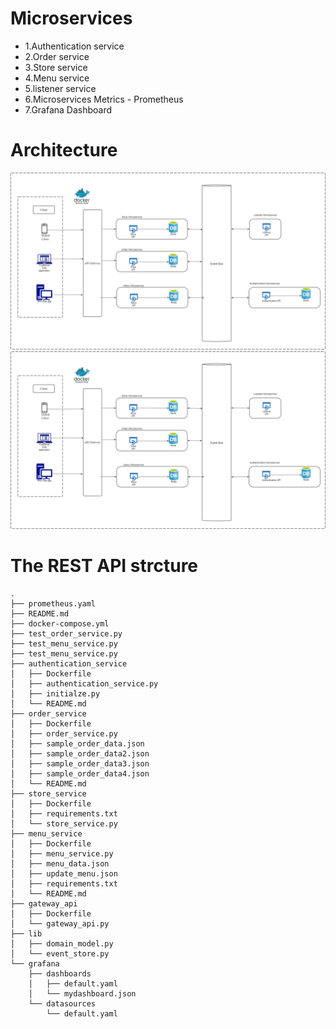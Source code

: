 # Microservices

- 1.Authentication service
- 2.Order service
- 3.Store service
- 4.Menu service
- 5.listener service
- 6.Microservices Metrics - Prometheus
- 7.Grafana Dashboard

# Architecture

![Architecture](./assets/architecture.png)
![Architecture](./assets/architecture.png)

# The REST API strcture
```
.
├── prometheus.yaml
├── README.md
├── docker-compose.yml
├── test_order_service.py
├── test_menu_service.py
├── test_menu_service.py
├── authentication_service
│   ├── Dockerfile
│   ├── authentication_service.py
│   ├── initialze.py
│   └── README.md
├── order_service
│   ├── Dockerfile
│   ├── order_service.py
│   ├── sample_order_data.json
│   ├── sample_order_data2.json
│   ├── sample_order_data3.json
│   ├── sample_order_data4.json
│   └── README.md
├── store_service
│   ├── Dockerfile
│   ├── requirements.txt
│   └── store_service.py
├── menu_service
│   ├── Dockerfile
│   ├── menu_service.py
│   ├── menu_data.json
│   ├── update_menu.json
│   ├── requirements.txt
│   └── README.md
├── gateway_api
│   ├── Dockerfile
│   └── gateway_api.py
├── lib
│   ├── domain_model.py
│   └── event_store.py
└── grafana
    ├── dashboards
    │   ├── default.yaml
    │   └── mydashboard.json
    └── datasources
        └── default.yaml
```
